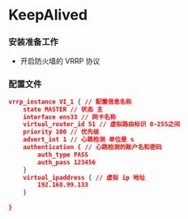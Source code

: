 # KeepAlived

### 安装准备工作

- 开启防火墙的 VRRP 协议

### 配置文件

```json
vrrp_instance VI_1 { // 配置信息名称
	state MASTER // 状态 主
	interface ens33 // 网卡名称
	virtual_router_id 51 // 虚拟路由标识 0-255之间
	priority 100 // 优先级
	advert_int 1 // 心跳检测 单位是 s
	authentication { // 心跳检测的账户名和密码
		auth_type PASS 
		auth_pass 123456
	}
	virtual_ipaddress { // 虚拟 ip 地址
		192.168.99.133
	}
	
}
```





